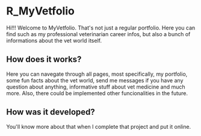 # R_MyVetfolio
 
Hi!!! Welcome to MyVetfolio. That's not just a regular portfolio. Here you can find such as my professional veterinarian career infos, but also a bunch of informations about the vet world itself.

## How does it works?

Here you can navegate through all pages, most specifically, my portfolio, some fun facts about the vet world, send me messages if you have any question about anything, informative stuff about vet medicine and much more. Also, there could be implemented other funcionalities in the future.

## How was it developed?

You'll know more about that when I complete that project and put it online.

